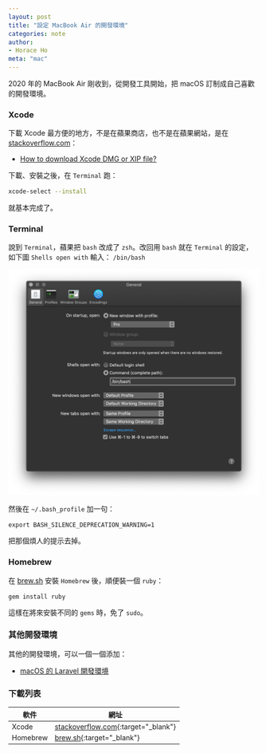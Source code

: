 ```yaml
---
layout: post
title: "設定 MacBook Air 的開發環境"
categories: note
author:
- Horace Ho
meta: "mac"
---
```


2020 年的 MacBook Air 剛收到，從開發工具開始，把 macOS 訂制成自己喜歡的開發環境。

### Xcode

下載 Xcode 最方便的地方，不是在蘋果商店，也不是在蘋果網站，是在 [stackoverflow.com](https://stackoverflow.com/questions/10335747/how-to-download-xcode-dmg-or-xip-file)：

- [How to download Xcode DMG or XIP file?](https://stackoverflow.com/questions/10335747/how-to-download-xcode-dmg-or-xip-file)

下載、安裝之後，在 `Terminal` 跑：

```bash
xcode-select --install
```
就基本完成了。

### Terminal

說到 `Terminal`，蘋果把 `bash` 改成了 `zsh`。改回用 `bash` 就在 `Terminal` 的設定，如下圖 `Shells open with` 輸入： `/bin/bash`

![Use bash instead of zsh in macOS Terminal](/assets/img/macos-terminal-zsh-to-bash.png)

然後在 `~/.bash_profile` 加一句： 
```
export BASH_SILENCE_DEPRECATION_WARNING=1
```
把那個煩人的提示去掉。

### Homebrew

在 [brew.sh](https://brew.sh/) 安裝 `Homebrew` 後，順便裝一個 `ruby`：
```
gem install ruby
```
這樣在將來安裝不同的 `gems` 時，免了 `sudo`。

### 其他開發環境

其他的開發環境，可以一個一個添加：

- [macOS 的 Laravel 開發環境](/note/2020/04/01/setup-laravel-dev-env-on-macos.html)

### 下載列表

軟件                   | 網址
--------------------- | ---------------------
Xcode                 | [stackoverflow.com](https://stackoverflow.com/questions/10335747/how-to-download-xcode-dmg-or-xip-file){:target="_blank"}
Homebrew              | [brew.sh](https://brew.sh/){:target="_blank"}

